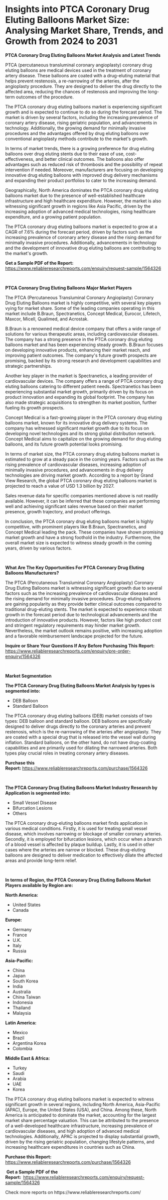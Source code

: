 <p><h1>Insights into PTCA Coronary Drug Eluting Balloons Market Size: Analysing Market Share, Trends, and Growth from 2024 to 2031</h1></p><p><strong>PTCA Coronary Drug Eluting Balloons Market Analysis and Latest Trends</strong></p>
<p><p>PTCA (percutaneous transluminal coronary angioplasty) coronary drug eluting balloons are medical devices used in the treatment of coronary artery disease. These balloons are coated with a drug-eluting material that helps prevent restenosis, a re-narrowing of the arteries, after the angioplasty procedure. They are designed to deliver the drug directly to the affected area, reducing the chances of restenosis and improving the long-term outcomes of the procedure.</p><p>The PTCA coronary drug eluting balloons market is experiencing significant growth and is expected to continue to do so during the forecast period. The market is driven by several factors, including the increasing prevalence of coronary artery disease, rising geriatric population, and advancements in technology. Additionally, the growing demand for minimally invasive procedures and the advantages offered by drug eluting balloons over conventional angioplasty methods contribute to the market's growth.</p><p>In terms of market trends, there is a growing preference for drug eluting balloons over drug eluting stents due to their ease of use, cost-effectiveness, and better clinical outcomes. The balloons also offer advantages such as reduced risk of thrombosis and the possibility of repeat intervention if needed. Moreover, manufacturers are focusing on developing innovative drug eluting balloons with improved drug delivery mechanisms and expanding their product portfolios to cater to the increasing demand.</p><p>Geographically, North America dominates the PTCA coronary drug eluting balloons market due to the presence of well-established healthcare infrastructure and high healthcare expenditure. However, the market is also witnessing significant growth in regions like Asia Pacific, driven by the increasing adoption of advanced medical technologies, rising healthcare expenditure, and a growing patient population.</p><p>The PTCA coronary drug eluting balloons market is expected to grow at a CAGR of 7.6% during the forecast period, driven by factors such as the increasing prevalence of coronary artery disease and the rising demand for minimally invasive procedures. Additionally, advancements in technology and the development of innovative drug eluting balloons are contributing to the market's growth.</p></p>
<p><strong>Get a Sample PDF of the Report:&nbsp;</strong> <a href="https://www.reliableresearchreports.com/enquiry/request-sample/1564326">https://www.reliableresearchreports.com/enquiry/request-sample/1564326</a></p>
<p>&nbsp;</p>
<p><strong>PTCA Coronary Drug Eluting Balloons Major Market Players</strong></p>
<p><p>The PTCA (Percutaneous Transluminal Coronary Angioplasty) Coronary Drug Eluting Balloons market is highly competitive, with several key players vying for market share. Some of the leading companies operating in this market include B.Braun, Spectranetics, Concept Medical, Eurocor, Lifetech, Maxcor, Micell, Qualimed, and Acrostak.</p><p>B.Braun is a renowned medical device company that offers a wide range of solutions for various therapeutic areas, including cardiovascular diseases. The company has a strong presence in the PTCA coronary drug eluting balloons market and has been experiencing steady growth. B.Braun focuses on developing innovative products, enhancing their market reach, and improving patient outcomes. The company's future growth prospects are promising, backed by its strong research and development capabilities and strategic partnerships.</p><p>Another key player in the market is Spectranetics, a leading provider of cardiovascular devices. The company offers a range of PTCA coronary drug eluting balloons catering to different patient needs. Spectranetics has been experiencing substantial market growth, primarily driven by its focus on product innovation and expanding its global footprint. The company has also made strategic acquisitions to strengthen its market position, further fueling its growth prospects.</p><p>Concept Medical is a fast-growing player in the PTCA coronary drug eluting balloons market, known for its innovative drug delivery systems. The company has witnessed significant market growth due to its focus on developing novel technologies and its strong global distribution network. Concept Medical aims to capitalize on the growing demand for drug eluting balloons, and its future growth potential looks promising.</p><p>In terms of market size, the PTCA coronary drug eluting balloons market is estimated to grow at a steady pace in the coming years. Factors such as the rising prevalence of cardiovascular diseases, increasing adoption of minimally invasive procedures, and advancements in drug delivery technologies are driving market growth. According to a report by Grand View Research, the global PTCA coronary drug eluting balloons market is projected to reach a value of USD 1.3 billion by 2027.</p><p>Sales revenue data for specific companies mentioned above is not readily available. However, it can be inferred that these companies are performing well and achieving significant sales revenue based on their market presence, growth trajectory, and product offerings.</p><p>In conclusion, the PTCA coronary drug eluting balloons market is highly competitive, with prominent players like B.Braun, Spectranetics, and Concept Medical leading the pack. These companies have shown promising market growth and have a strong foothold in the industry. Furthermore, the overall market size is expected to witness steady growth in the coming years, driven by various factors.</p></p>
<p>&nbsp;</p>
<p><strong>What Are The Key Opportunities For PTCA Coronary Drug Eluting Balloons Manufacturers?</strong></p>
<p><p>The PTCA (Percutaneous Transluminal Coronary Angioplasty) Coronary Drug Eluting Balloons market is witnessing significant growth due to several factors such as the increasing prevalence of cardiovascular diseases and the rising demand for minimally invasive procedures. Drug-eluting balloons are gaining popularity as they provide better clinical outcomes compared to traditional drug-eluting stents. The market is expected to experience robust growth in the forecast period due to technological advancements and the introduction of innovative products. However, factors like high product cost and stringent regulatory requirements may hinder market growth. Nevertheless, the market outlook remains positive, with increasing adoption and a favorable reimbursement landscape projected for the future.</p></p>
<p><strong>Inquire or Share Your Questions If Any Before Purchasing This Report:</strong> <a href="https://www.reliableresearchreports.com/enquiry/pre-order-enquiry/1564326">https://www.reliableresearchreports.com/enquiry/pre-order-enquiry/1564326</a></p>
<p>&nbsp;</p>
<p><strong>Market Segmentation</strong></p>
<p><strong>The PTCA Coronary Drug Eluting Balloons Market Analysis by types is segmented into:</strong></p>
<p><ul><li>DEB Balloon</li><li>Standard Balloon</li></ul></p>
<p><p>The PTCA coronary drug eluting balloons (DEB) market consists of two types: DEB balloon and standard balloon. DEB balloons are specifically designed to deliver drugs directly to the coronary arteries and prevent restenosis, which is the re-narrowing of the arteries after angioplasty. They are coated with a special drug that is released into the vessel wall during inflation. Standard balloons, on the other hand, do not have drug-coating capabilities and are primarily used for dilating the narrowed arteries. Both types play crucial roles in treating coronary artery diseases.</p></p>
<p><strong>Purchase this Report:&nbsp;</strong><a href="https://www.reliableresearchreports.com/purchase/1564326">https://www.reliableresearchreports.com/purchase/1564326</a></p>
<p>&nbsp;</p>
<p><strong>The PTCA Coronary Drug Eluting Balloons Market Industry Research by Application is segmented into:</strong></p>
<p><ul><li>Small Vessel Disease</li><li>Bifurcation Lesions</li><li>Others</li></ul></p>
<p><p>The PTCA coronary drug-eluting balloons market finds application in various medical conditions. Firstly, it is used for treating small vessel disease, which involves narrowing or blockage of smaller coronary arteries. Secondly, it is employed for bifurcation lesions, which occur when a branch of a blood vessel is affected by plaque buildup. Lastly, it is used in other cases where the arteries are narrow or blocked. These drug-eluting balloons are designed to deliver medication to effectively dilate the affected areas and provide long-term relief.</p></p>
<p>&nbsp;</p>
<p><strong>In terms of Region, the PTCA Coronary Drug Eluting Balloons Market Players available by Region are:</strong></p>
<p>
    <p> <strong> North America: </strong>
        <ul>
            <li>United States</li>
            <li>Canada</li>
        </ul>
        </p> 
    <p> <strong> Europe: </strong>
        <ul>
            <li>Germany</li>
            <li>France</li>
            <li>U.K.</li>
            <li>Italy</li>
            <li>Russia</li>
        </ul>
        </p> 
    <p> <strong> Asia-Pacific: </strong>
        <ul>
            <li>China</li>
            <li>Japan</li>
            <li>South Korea</li>
            <li>India</li>
            <li>Australia</li>
            <li>China Taiwan</li>
            <li>Indonesia</li>
            <li>Thailand</li>
            <li>Malaysia</li>
        </ul>
        </p> 
    <p> <strong> Latin America: </strong>
        <ul>
            <li>Mexico</li>
            <li>Brazil</li>
            <li>Argentina Korea</li>
            <li>Colombia</li>
        </ul>
        </p> 
    <p> <strong> Middle East & Africa: </strong>
        <ul>
            <li>Turkey</li>
            <li>Saudi</li>
            <li>Arabia</li>
            <li>UAE</li>
            <li>Korea</li>
        </ul>
    </p>
    </p>
<p><p>The PTCA coronary drug eluting balloons market is expected to witness significant growth in several regions, including North America, Asia-Pacific (APAC), Europe, the United States (USA), and China. Among these, North America is anticipated to dominate the market, accounting for the largest market share percentage valuation. This can be attributed to the presence of a well-developed healthcare infrastructure, increasing prevalence of cardiovascular diseases, and high adoption of advanced medical technologies. Additionally, APAC is projected to display substantial growth, driven by the rising geriatric population, changing lifestyle patterns, and increasing healthcare expenditures in countries such as China.</p></p>
<p><strong>Purchase this Report: </strong><a href="https://www.reliableresearchreports.com/purchase/1564326">https://www.reliableresearchreports.com/purchase/1564326</a></p>
<p>&nbsp;<strong>Get a Sample PDF of the Report:&nbsp;&nbsp;</strong><a href="https://www.reliableresearchreports.com/enquiry/request-sample/1564326">https://www.reliableresearchreports.com/enquiry/request-sample/1564326</a></p>
<p><strong></strong></p>
<p>Check more reports on https://www.reliableresearchreports.com/</p>